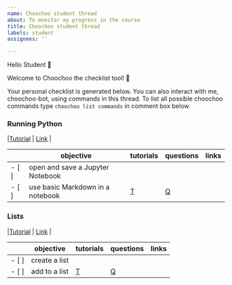 ```yaml
---
name: Choochoo student thread
about: To monitor my progress in the course
title: Choochoo student thread
labels: student
assignees: ''

---
```


Hello Student :wave:

Welcome to Choochoo the checklist tool! :train:

Your personal checklist is generated below. You can also interact with me, choochoo-bot, using commands in this thread. 
To list all possible choochoo commands type `choochoo list commands` in comment box below.


### Running Python
|[Tutorial](running_python.ipynb) | [Link](https://nu-cem.github.io/CompPhys/2021/08/02/01-Running_Python) |

| | objective | tutorials | questions | links |
|----|----|----|----|----|
|- [ ]| open and save a Jupyter Notebook|| | | 
|- [ ]| use basic Markdown in a notebook|[T](markdown.ipynb) |[Q](070122_markdown.yml) || 


### Lists
|[Tutorial](lists.ipynb) | [Link](https://nu-cem.github.io/CompPhys/2021/08/02/01-lists) |

| | objective | tutorials | questions | links |
|----|----|----|----|----|
|- [ ]| create a list|| | | 
|- [ ]| add  to a list|[T](addlists.ipynb) |[Q](070122_lists.yml) || 

